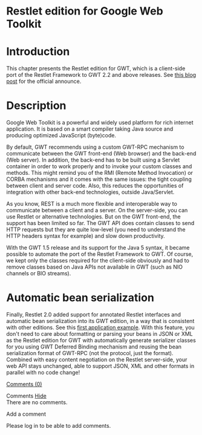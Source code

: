 Restlet edition for Google Web Toolkit
======================================

Introduction
============

This chapter presents the Restlet edition for GWT, which is a
client-side port of the Restlet Framework to GWT 2.2 and above releases.
See [this blog
post](http://web.archive.org/web/20111107115502/http://blog.noelios.com/2008/07/25/restlet-ported-to-gwt/)
for the official announce.

Description
===========

Google Web Toolkit is a powerful and widely used platform for rich
internet application. It is based on a smart compiler taking Java source
and producing optimized JavaScript (byte)code.

By default, GWT recommends using a custom GWT-RPC mechanism to
communicate between the GWT front-end (Web browser) and the back-end
(Web server). In addition, the back-end has to be built using a Servlet
container in order to work properly and to invoke your custom classes
and methods. This might remind you of the RMI (Remote Method Invocation)
or CORBA mechanisms and it comes with the same issues: the tight
coupling between client and server code. Also, this reduces the
opportunities of integration with other back-end technologies, outside
Java/Servlet.

As you know, REST is a much more flexible and interoperable way to
communicate between a client and a server. On the server-side, you can
use Restlet or alternative technologies. But on the GWT front-end, the
support has been limited so far. The GWT API does contain classes to
send HTTP requests but they are quite low-level (you need to understand
the HTTP headers syntax for example) and slow down productivity.

With the GWT 1.5 release and its support for the Java 5 syntax, it
became possible to automate the port of the Restlet Framework to GWT. Of
course, we kept only the classes required for the client-side obviously
and had to remove classes based on Java APIs not available in GWT (such
as NIO channels or BIO streams).

Automatic bean serialization
============================

Finally, Restlet 2.0 added support for annotated Restlet interfaces and
automatic bean serialization into its GWT edition, in a way that is
consistent with other editions. See this [first application
example](http://web.archive.org/web/20111107115502/http://wiki.restlet.org/docs_2.1/13-restlet/21-restlet/318-restlet/303-restlet.html "First application").
With this feature, you don't need to care about formatting or parsing
your beans in JSON or XML as the Restlet edition for GWT with
automatically generate serializer classes for you using GWT Deferred
Binding mechanism and reusing the bean serialization format of GWT-RPC
(not the protocol, just the format). Combined with easy content
negotiation on the Restlet server-side, your web API stays unchanged,
able to support JSON, XML and other formats in parallel with no code
change!

[Comments
(0)](http://web.archive.org/web/20111107115502/http://wiki.restlet.org/docs_2.1/13-restlet/275-restlet/144-restlet.html#)

Comments
[Hide](http://web.archive.org/web/20111107115502/http://wiki.restlet.org/docs_2.1/13-restlet/275-restlet/144-restlet.html#)
\
There are no comments.

Add a comment

Please log in to be able to add comments.
